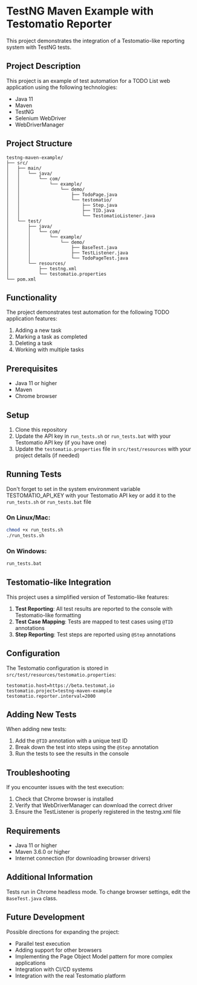 # TestNG Maven Example with Testomatio Reporter

This project demonstrates the integration of a Testomatio-like reporting system with TestNG tests.

## Project Description

This project is an example of test automation for a TODO List web application using the following technologies:

- Java 11
- Maven
- TestNG
- Selenium WebDriver
- WebDriverManager

## Project Structure

```
testng-maven-example/
├── src/
│   ├── main/
│   │   └── java/
│   │       └── com/
│   │           └── example/
│   │               └── demo/
│   │                   ├── TodoPage.java
│   │                   └── testomatio/
│   │                       ├── Step.java
│   │                       ├── TID.java
│   │                       └── TestomatioListener.java
│   └── test/
│       ├── java/
│       │   └── com/
│       │       └── example/
│       │           └── demo/
│       │               ├── BaseTest.java
│       │               ├── TestListener.java
│       │               └── TodoPageTest.java
│       └── resources/
│           ├── testng.xml
│           └── testomatio.properties
└── pom.xml
```

## Functionality

The project demonstrates test automation for the following TODO application features:

1. Adding a new task
2. Marking a task as completed
3. Deleting a task
4. Working with multiple tasks

## Prerequisites

- Java 11 or higher
- Maven
- Chrome browser

## Setup

1. Clone this repository
2. Update the API key in `run_tests.sh` or `run_tests.bat` with your Testomatio API key (if you have one)
3. Update the `testomatio.properties` file in `src/test/resources` with your project details (if needed)

## Running Tests

Don't forget to set in the system environment variable TESTOMATIO_API_KEY with your Testomatio API key or add it to the `run_tests.sh` or `run_tests.bat` file

### On Linux/Mac:

```bash
chmod +x run_tests.sh
./run_tests.sh
```

### On Windows:

```bash
run_tests.bat
```

## Testomatio-like Integration

This project uses a simplified version of Testomatio-like features:

1. **Test Reporting**: All test results are reported to the console with Testomatio-like formatting
2. **Test Case Mapping**: Tests are mapped to test cases using `@TID` annotations
3. **Step Reporting**: Test steps are reported using `@Step` annotations

## Configuration

The Testomatio configuration is stored in `src/test/resources/testomatio.properties`:

```properties
testomatio.host=https://beta.testomat.io
testomatio.project=testng-maven-example
testomatio.reporter.interval=2000
```

## Adding New Tests

When adding new tests:

1. Add the `@TID` annotation with a unique test ID
2. Break down the test into steps using the `@Step` annotation
3. Run the tests to see the results in the console

## Troubleshooting

If you encounter issues with the test execution:

1. Check that Chrome browser is installed
2. Verify that WebDriverManager can download the correct driver
3. Ensure the TestListener is properly registered in the testng.xml file

## Requirements

- Java 11 or higher
- Maven 3.6.0 or higher
- Internet connection (for downloading browser drivers)

## Additional Information

Tests run in Chrome headless mode. To change browser settings, edit the `BaseTest.java` class.

## Future Development

Possible directions for expanding the project:

- Parallel test execution
- Adding support for other browsers
- Implementing the Page Object Model pattern for more complex applications
- Integration with CI/CD systems
- Integration with the real Testomatio platform 